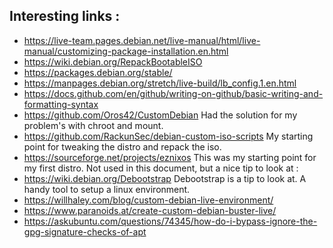 
## Interesting links :
- https://live-team.pages.debian.net/live-manual/html/live-manual/customizing-package-installation.en.html
- https://wiki.debian.org/RepackBootableISO
- https://packages.debian.org/stable/
- https://manpages.debian.org/stretch/live-build/lb_config.1.en.html
- https://docs.github.com/en/github/writing-on-github/basic-writing-and-formatting-syntax
- https://github.com/Oros42/CustomDebian Had the solution for my problem's with chroot and mount.
- https://github.com/RackunSec/debian-custom-iso-scripts My starting point for tweaking the distro and repack the iso.
- https://sourceforge.net/projects/eznixos This was my starting point for my first distro. 
Not used in this document, but a nice tip to look at :
- https://wiki.debian.org/Debootstrap Debootstrap is a tip to look at. A handy tool to setup a linux environment.
- https://willhaley.com/blog/custom-debian-live-environment/
- https://www.paranoids.at/create-custom-debian-buster-live/
- https://askubuntu.com/questions/74345/how-do-i-bypass-ignore-the-gpg-signature-checks-of-apt

